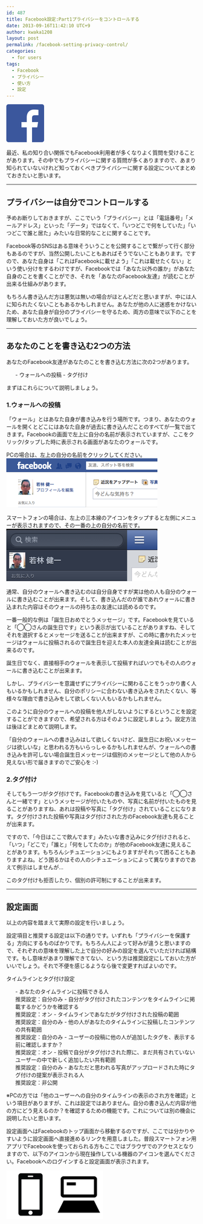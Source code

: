 ```yaml
---
id: 487
title: Facebook設定:Part1プライバシーをコントロールする
date: 2013-09-16T11:42:10 UTC+9
author: kwaka1208
layout: post
permalink: /facebook-setting-privacy-control/
categories:
  - for users
tags:
  - Facebook
  - プライバシー
  - 使い方
  - 設定
---
```

![Facebook](/assets/images/2013/09/FB-f-Logo__blue_100.png)

最近、私の知り合い関係でもFacebook利用者が多くなりよく質問を受けることがあります。その中でもプライバシーに関する質問が多くありますので、あまり知られていないけれど知っておくべきプライバシーに関する設定についてまとめておきたいと思います。

- - -
## プライバシーは自分でコントロールする
予めお断りしておきますが、ここでいう「プライバシー」とは「電話番号」「メールアドレス」といった「データ」ではなくて、「いつどこで何をしていた」「いつどこで誰と居た」みたいな日常的なことに関することです。

Facebook等のSNSはある意味そういうことを公開することで繋がって行く部分もあるのですが、当然公開したいこともあればそうでないこともあります。ですので、あなた自身は「これはFacebookに載せよう」「これは載せたくない」という使い分けをするわけですが、Facebookでは「あなた以外の誰か」があなた自身のことを書くことができ、それを「あなたのFacebook友達」が読むことが出来る仕組みがあります。

もちろん書き込んだ方は悪気は無いの場合がほとんどだと思いますが、中には人に知られたくないこともあるかもしれません。あなたが他の人に迷惑をかけないため、あなた自身が自分のプライバシーを守るため、両方の意味で以下のことを理解しておいた方が良いでしょう。

- - -
## あなたのことを書き込む2つの方法
あなたのFacebook友達があなたのことを書き込む方法に次の2つがあります。
<ol>
- ウォールへの投稿
- タグ付け
</ol>
まずはこれらについて説明しましょう。

### 1.ウォールへの投稿
「ウォール」とはあなた自身が書き込みを行う場所です。つまり、あなたのウォールを開くとどこにはあなた自身が過去に書き込んだことのすべてが一覧で出てきます。Facebookの画面で左上に自分の名前が表示されていますが、ここをクリック/タップした時に表示される画面があなたのウォールです。

PCの場合は、左上の自分の名前をクリックしてください。
![ウォール](/assets/images/2013/09/pc.png)

スマートフォンの場合は、左上の三本線のアイコンをタップすると左側にメニューが表示されますので、その一番の上の自分の名前です。
![スマートフォン](/assets/images/2013/09/sp.png)

通常、自分のウォールへ書き込むのは自分自身ですが実は他の人も自分のウォールに書き込むことが出来ます。そして、書き込んだのが誰であれウォールに書き込まれた内容はそのウォールの持ち主の友達には読めるのです。

一番一般的な例は「誕生日おめでとうメッセージ」です。Facebookを見ていると「◯◯さんの誕生日です」という表示が出ていることがありますね、そしてそれを選択するとメッセージを送ることが出来ますが、この時に書かれたメッセージはウォールに投稿されるので誕生日を迎えた本人の友達全員は読むことが出来るのです。

誕生日でなく、直接相手のウォールを表示して投稿すればいつでもその人のウォールに書き込むことが出来ます。

しかし、プライバシーを意識せずにプライバシーに関わることをうっかり書く人もいるかもしれません、自分のポリシーに合わない書き込みをされたくない、等様々な理由で書き込みをして欲しくない人もいるかもしれません。

このように自分のウォールへの投稿を他人がしないようにするということを設定することができますので、希望される方はそのように設定しましょう。設定方法は後ほどまとめて説明します。

「自分のウォールへの書き込みはして欲しくないけど、誕生日にお祝いメッセージは欲しいな」と思われる方もいらっしゃるかもしれませんが、ウォールへの書き込みを許可しない場合誕生日メッセージは個別のメッセージとして他の人から見えない形で届きますのでご安心を :-)

### 2.タグ付け
そしてもう一つがタグ付けです。Facebookの書き込みを見ていると「◯◯さんと一緒です」というメッセージが付いたものや、写真に名前が付いたものを見ることがありますね、あれは投稿や写真に「タグ付け」されていることになります。タグ付けされた投稿や写真はタグ付けされた方のFacebook友達も見ることが出来ます。

ですので、「今日はここで飲んでます」みたいな書き込みにタグ付けされると、「いつ」「どこで」「誰と」「何をしてたのか」が他のFacebook友達に見えることがあります。もちろんシチュエーションにもよりますがそれって困ることもありますよね。どう困るかはその人のシチュエーションによって異なりますのであえて例示はしませんが...

このタグ付けも拒否したり、個別の許可制にすることが出来ます。

- - -
## 設定画面
以上の内容を踏まえて実際の設定を行いましょう。

設定項目と推奨する設定は以下の通りです。いずれも「プライバシーを保護する」方向にするものばかりです。もちろん人によって好みが違うと思いますので、それぞれの意味を理解した上で自分の好みの設定を選んでいただければ結構です。もし意味があまり理解できてない、という方は推奨設定にしておいた方がいいでしょう。それで不便を感じるようなら後で変更すればよいのです。

タイムラインとタグ付け設定
<ol>
- あなたのタイムラインに投稿できる人<br />推奨設定：自分のみ
- 自分がタグ付けされたコンテンツをタイムラインに掲載するかどうかを確認する<br />推奨設定：オン
- タイムラインであなたがタグ付けされた投稿の範囲<br />推奨設定：自分のみ
- 他の人があなたのタイムラインに投稿したコンテンツの共有範囲<br />推奨設定：自分のみ
- ユーザーの投稿に他の人が追加したタグを、表示する前に確認しますか？<br />推奨設定：オン
- 投稿で自分がタグ付けされた際に、まだ共有されていないユーザーの中で新しく追加したい共有範囲<br />推奨設定：自分のみ
- あなただと思われる写真がアップロードされた時にタグ付けの提案が表示される人<br />推奨設定：非公開
</ol>
※PCの方では「他のユーザーへの自分のタイムラインの表示のされ方を確認」という項目がありますが、これは設定ではありません。自分の書き込んだ内容が他の方にどう見えるのか？を確認するための機能です。これについては別の機会に説明したいと思います。

設定画面へはFacebookのトップ画面から移動するのですが、ここでは分かりやすいように設定画面へ直接進めるリンクを用意しました。普段スマートフォン用アプリでFacebookを使っておられる方もここではブラウザでのアクセスとなりますので、以下のアイコンから現在操作している機器のアイコンを選んでください。Facebookへのログインすると設定画面が表示されます。

[![Smartphone](/assets/images/2013/09/i-phone.png)](https://m.facebook.com/privacy/touch/timeline_and_tagging/)[![Computer](/assets/images/2013/09/computer.png)](https://www.facebook.com/settings?tab=timeline)